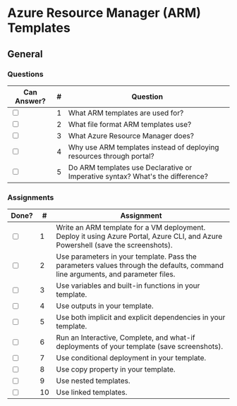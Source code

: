 # Azure Resource Manager (ARM) Templates

## General

### Questions

| Can Answer? | # | Question |
| --- | --- | --- |
| <input type="checkbox"> | 1 | What ARM templates are used for? |
| <input type="checkbox"> | 2 | What file format ARM templates use? |
| <input type="checkbox"> | 3 | What Azure Resource Manager does? |
| <input type="checkbox"> | 4 | Why use ARM templates instead of deploying resources through portal? |
| <input type="checkbox"> | 5 | Do ARM templates use Declarative or Imperative syntax? What's the difference? |

### Assignments

| Done? | # | Assignment |
| --- | --- | --- |
| <input type="checkbox"> | 1 | Write an ARM template for a VM deployment. Deploy it using Azure Portal, Azure CLI, and Azure Powershell (save the screenshots). |
| <input type="checkbox"> | 2 | Use parameters in your template. Pass the parameters values through the defaults, command line arguments, and parameter files. |
| <input type="checkbox"> | 3 | Use variables and built-in functions in your template. |
| <input type="checkbox"> | 4 | Use outputs in your template. |
| <input type="checkbox"> | 5 | Use both implicit and explicit dependencies in your template. |
| <input type="checkbox"> | 6 | Run an Interactive, Complete, and what-if deployments of your template (save screenshots). |
| <input type="checkbox"> | 7 | Use conditional deployment in your template. |
| <input type="checkbox"> | 8 | Use copy property in your template. |
| <input type="checkbox"> | 9 | Use nested templates. |
| <input type="checkbox"> | 10 | Use linked templates. |
